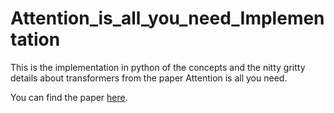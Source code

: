 # Attention_is_all_you_need_Implementation
This is the implementation in python of the concepts and the nitty gritty details about transformers from the paper Attention is all you need.

You can find the paper [here](https://arxiv.org/abs/1706.03762).
